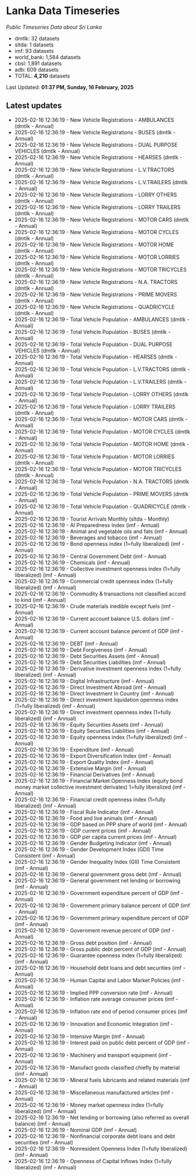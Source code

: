 # Lanka Data Timeseries
*Public Timeseries Data about Sri Lanka*

* dmtlk: 32 datasets
* sltda: 1 datasets
* imf: 93 datasets
* world_bank: 1,584 datasets
* cbsl: 1,891 datasets
* adb: 609 datasets
* TOTAL: **4,210** datasets

Last Updated: **01:37 PM, Sunday, 16 February, 2025**

## Latest updates

* 2025-02-16 12:36:19 - New Vehicle Registrations - AMBULANCES (dmtlk - Annual)
* 2025-02-16 12:36:19 - New Vehicle Registrations - BUSES (dmtlk - Annual)
* 2025-02-16 12:36:19 - New Vehicle Registrations - DUAL PURPOSE VEHICLES (dmtlk - Annual)
* 2025-02-16 12:36:19 - New Vehicle Registrations - HEARSES (dmtlk - Annual)
* 2025-02-16 12:36:19 - New Vehicle Registrations - L.V.TRACTORS (dmtlk - Annual)
* 2025-02-16 12:36:19 - New Vehicle Registrations - L.V.TRAILERS (dmtlk - Annual)
* 2025-02-16 12:36:19 - New Vehicle Registrations - LORRY OTHERS (dmtlk - Annual)
* 2025-02-16 12:36:19 - New Vehicle Registrations - LORRY TRAILERS (dmtlk - Annual)
* 2025-02-16 12:36:19 - New Vehicle Registrations - MOTOR CARS (dmtlk - Annual)
* 2025-02-16 12:36:19 - New Vehicle Registrations - MOTOR CYCLES (dmtlk - Annual)
* 2025-02-16 12:36:19 - New Vehicle Registrations - MOTOR HOME (dmtlk - Annual)
* 2025-02-16 12:36:19 - New Vehicle Registrations - MOTOR LORRIES (dmtlk - Annual)
* 2025-02-16 12:36:19 - New Vehicle Registrations - MOTOR TRICYCLES (dmtlk - Annual)
* 2025-02-16 12:36:19 - New Vehicle Registrations - N.A. TRACTORS (dmtlk - Annual)
* 2025-02-16 12:36:19 - New Vehicle Registrations - PRIME MOVERS (dmtlk - Annual)
* 2025-02-16 12:36:19 - New Vehicle Registrations - QUADRICYCLE (dmtlk - Annual)
* 2025-02-16 12:36:19 - Total Vehicle Population - AMBULANCES (dmtlk - Annual)
* 2025-02-16 12:36:19 - Total Vehicle Population - BUSES (dmtlk - Annual)
* 2025-02-16 12:36:19 - Total Vehicle Population - DUAL PURPOSE VEHICLES (dmtlk - Annual)
* 2025-02-16 12:36:19 - Total Vehicle Population - HEARSES (dmtlk - Annual)
* 2025-02-16 12:36:19 - Total Vehicle Population - L.V.TRACTORS (dmtlk - Annual)
* 2025-02-16 12:36:19 - Total Vehicle Population - L.V.TRAILERS (dmtlk - Annual)
* 2025-02-16 12:36:19 - Total Vehicle Population - LORRY OTHERS (dmtlk - Annual)
* 2025-02-16 12:36:19 - Total Vehicle Population - LORRY TRAILERS (dmtlk - Annual)
* 2025-02-16 12:36:19 - Total Vehicle Population - MOTOR CARS (dmtlk - Annual)
* 2025-02-16 12:36:19 - Total Vehicle Population - MOTOR CYCLES (dmtlk - Annual)
* 2025-02-16 12:36:19 - Total Vehicle Population - MOTOR HOME (dmtlk - Annual)
* 2025-02-16 12:36:19 - Total Vehicle Population - MOTOR LORRIES (dmtlk - Annual)
* 2025-02-16 12:36:19 - Total Vehicle Population - MOTOR TRICYCLES (dmtlk - Annual)
* 2025-02-16 12:36:19 - Total Vehicle Population - N.A. TRACTORS (dmtlk - Annual)
* 2025-02-16 12:36:19 - Total Vehicle Population - PRIME MOVERS (dmtlk - Annual)
* 2025-02-16 12:36:19 - Total Vehicle Population - QUADRICYCLE (dmtlk - Annual)
* 2025-02-16 12:36:19 - Tourist Arrivals Monthly (sltda - Monthly)
* 2025-02-16 12:36:19 - AI Preparedness Index (imf - Annual)
* 2025-02-16 12:36:19 - Animal and vegetable oils and fats (imf - Annual)
* 2025-02-16 12:36:19 - Beverages and tobacco (imf - Annual)
* 2025-02-16 12:36:19 - Bond openness index (1=fully liberalized) (imf - Annual)
* 2025-02-16 12:36:19 - Central Government Debt (imf - Annual)
* 2025-02-16 12:36:19 - Chemicals (imf - Annual)
* 2025-02-16 12:36:19 - Collective investment openness index (1=fully liberalized) (imf - Annual)
* 2025-02-16 12:36:19 - Commercial credit openness index (1=fully liberalized) (imf - Annual)
* 2025-02-16 12:36:19 - Commodity & transactions not classified accord to kind (imf - Annual)
* 2025-02-16 12:36:19 - Crude materials inedible except fuels (imf - Annual)
* 2025-02-16 12:36:19 - Current account balance U.S. dollars (imf - Annual)
* 2025-02-16 12:36:19 - Current account balance percent of GDP (imf - Annual)
* 2025-02-16 12:36:19 - DEBT (imf - Annual)
* 2025-02-16 12:36:19 - Debt Forgiveness (imf - Annual)
* 2025-02-16 12:36:19 - Debt Securities Assets (imf - Annual)
* 2025-02-16 12:36:19 - Debt Securities Liabilities (imf - Annual)
* 2025-02-16 12:36:19 - Derivative investment openness index (1=fully liberalized) (imf - Annual)
* 2025-02-16 12:36:19 - Digital Infrastructure (imf - Annual)
* 2025-02-16 12:36:19 - Direct Investment Abroad (imf - Annual)
* 2025-02-16 12:36:19 - Direct Investment In Country (imf - Annual)
* 2025-02-16 12:36:19 - Direct investment liquidation openness index (1=fully liberalized) (imf - Annual)
* 2025-02-16 12:36:19 - Direct investment openness index (1=fully liberalized) (imf - Annual)
* 2025-02-16 12:36:19 - Equity Securities Assets (imf - Annual)
* 2025-02-16 12:36:19 - Equity Securities Liabilities (imf - Annual)
* 2025-02-16 12:36:19 - Equity openness index (1=fully liberalized) (imf - Annual)
* 2025-02-16 12:36:19 - Expenditure (imf - Annual)
* 2025-02-16 12:36:19 - Export Diversification Index (imf - Annual)
* 2025-02-16 12:36:19 - Export Quality Index (imf - Annual)
* 2025-02-16 12:36:19 - Extensive Margin (imf - Annual)
* 2025-02-16 12:36:19 - Financial Derivatives (imf - Annual)
* 2025-02-16 12:36:19 - Financial Market Openness Index (equity bond money market collective investment derivates) 1=fully liberalized (imf - Annual)
* 2025-02-16 12:36:19 - Financial credit openness index (1=fully liberalized) (imf - Annual)
* 2025-02-16 12:36:19 - Fiscal Rule Indicator (imf - Annual)
* 2025-02-16 12:36:19 - Food and live animals (imf - Annual)
* 2025-02-16 12:36:19 - GDP based on PPP share of world (imf - Annual)
* 2025-02-16 12:36:19 - GDP current prices (imf - Annual)
* 2025-02-16 12:36:19 - GDP per capita current prices (imf - Annual)
* 2025-02-16 12:36:19 - Gender Budgeting Indicator (imf - Annual)
* 2025-02-16 12:36:19 - Gender Development Index (GDI) Time Consistent (imf - Annual)
* 2025-02-16 12:36:19 - Gender Inequality Index (GII) Time Consistent (imf - Annual)
* 2025-02-16 12:36:19 - General government gross debt (imf - Annual)
* 2025-02-16 12:36:19 - General government net lending or borrowing (imf - Annual)
* 2025-02-16 12:36:19 - Government expenditure percent of GDP (imf - Annual)
* 2025-02-16 12:36:19 - Government primary balance percent of GDP (imf - Annual)
* 2025-02-16 12:36:19 - Government primary expenditure percent of GDP (imf - Annual)
* 2025-02-16 12:36:19 - Government revenue percent of GDP (imf - Annual)
* 2025-02-16 12:36:19 - Gross debt position (imf - Annual)
* 2025-02-16 12:36:19 - Gross public debt percent of GDP (imf - Annual)
* 2025-02-16 12:36:19 - Guarantee openness index (1=fully liberalized) (imf - Annual)
* 2025-02-16 12:36:19 - Household debt loans and debt securities (imf - Annual)
* 2025-02-16 12:36:19 - Human Capital and Labor Market Policies (imf - Annual)
* 2025-02-16 12:36:19 - Implied PPP conversion rate (imf - Annual)
* 2025-02-16 12:36:19 - Inflation rate average consumer prices (imf - Annual)
* 2025-02-16 12:36:19 - Inflation rate end of period consumer prices (imf - Annual)
* 2025-02-16 12:36:19 - Innovation and Economic Integration (imf - Annual)
* 2025-02-16 12:36:19 - Intensive Margin (imf - Annual)
* 2025-02-16 12:36:19 - Interest paid on public debt percent of GDP (imf - Annual)
* 2025-02-16 12:36:19 - Machinery and transport equipment (imf - Annual)
* 2025-02-16 12:36:19 - Manufact goods classified chiefly by material (imf - Annual)
* 2025-02-16 12:36:19 - Mineral fuels lubricants and related materials (imf - Annual)
* 2025-02-16 12:36:19 - Miscellaneous manufactured articles (imf - Annual)
* 2025-02-16 12:36:19 - Money market openness index (1=fully liberalized) (imf - Annual)
* 2025-02-16 12:36:19 - Net lending or borrowing (also referred as overall balance) (imf - Annual)
* 2025-02-16 12:36:19 - Nominal GDP (imf - Annual)
* 2025-02-16 12:36:19 - Nonfinancial corporate debt loans and debt securities (imf - Annual)
* 2025-02-16 12:36:19 - Nonresident Openness Index (1=fully liberalized) (imf - Annual)
* 2025-02-16 12:36:19 - Openness of Capital Inflows Index (1=fully liberalized) (imf - Annual)
